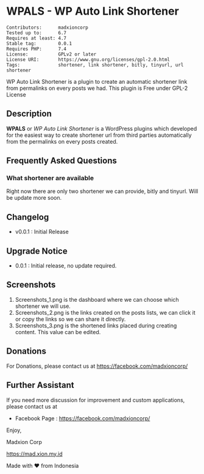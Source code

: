 # WPALS - WP Auto Link Shortener

```
Contributors:      madxioncorp
Tested up to:      6.7
Requires at least: 4.7
Stable tag:        0.0.1
Requires PHP:      7.4
License:           GPLv2 or later
License URI:       https://www.gnu.org/licenses/gpl-2.0.html
Tags:              shortener, link shortener, bitly, tinyurl, url shortener
```

WP Auto Link Shortener is a plugin to create an automatic shortener link from permalinks on every posts we had. This plugin is Free under GPL-2 License

## Description

**WPALS** or _WP Auto Link Shortener_ is a WordPress plugins which developed for the easiest way to create shortener url from third parties automatically from the permalinks on every posts created. 


## Frequently Asked Questions
### What shortener are available
Right now there are only two shortener we can provide, bitly and tinyurl. Will be update more soon. 

## Changelog
- v0.0.1 : Initial Release

## Upgrade Notice
- 0.0.1 : Initial release, no update required.


## Screenshots 
1. Screenshots_1.png is the dashboard where we can choose which shortener we will use. 
2. Screenshots_2.png is the links created on the posts lists, we can click it or copy the links so we can share it directly. 
3. Screenshots_3.png is the shortened links placed during creating content. This value can be edited. 


## Donations

For Donations, please contact us at https://facebook.com/madxioncorp/


## Further Assistant

If you need more discussion for improvement and custom applications, please contact us at 
- Facebook Page : https://facebook.com/madxioncorp/


Enjoy,

Madxion Corp

https://mad.xion.my.id


Made with ♥️ from Indonesia
